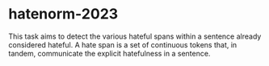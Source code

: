 # hatenorm-2023
This task aims to detect the various hateful spans within a sentence already considered hateful. A hate span is a set of continuous tokens that, in tandem, communicate the explicit hatefulness in a sentence. 
